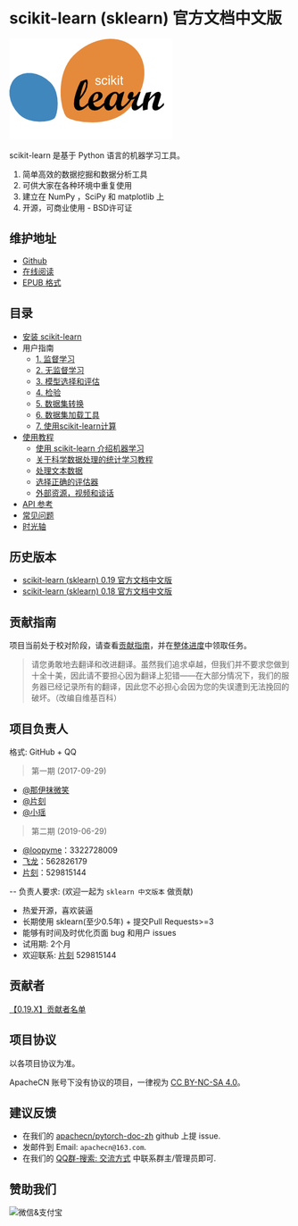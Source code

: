 # scikit-learn (sklearn) 官方文档中文版

![](docs/0.21.3/img/scikit-learn-logo.png)

scikit-learn 是基于 Python 语言的机器学习工具。

1. 简单高效的数据挖掘和数据分析工具
2. 可供大家在各种环境中重复使用
3. 建立在 NumPy ，SciPy 和 matplotlib 上
4. 开源，可商业使用 - BSD许可证

## 维护地址

+   [Github](https://github.com/apachecn/scikit-learn-doc-zh/)
+   [在线阅读](http://sklearn.apachecn.org)
+   [EPUB 格式](https://github.com/apachecn/scikit-learn-doc-zh/raw/dl/scikit-learn%200.19%20%E4%B8%AD%E6%96%87%E6%96%87%E6%A1%A3.epub)

## 目录

*   [安装 scikit-learn](docs/0.21.3/79.md)
*   用户指南
    *   [1. 监督学习](docs/0.21.3/1.md)
    *   [2. 无监督学习](docs/0.21.3/19.md)
    *   [3. 模型选择和评估](docs/0.21.3/29.md?id=_3-模型选择和评估)
    *   [4.  检验](docs/0.21.3/35.md?id=_4--检验)
    *   [5. 数据集转换](docs/0.21.3/37.md?id=_5-数据集转换)
    *   [6. 数据集加载工具](docs/0.21.3/47.md?id=_6-数据集加载工具)
    *   [7. 使用scikit-learn计算](docs/0.21.3/48.md?id=_7-使用scikit-learn计算)
*   [使用教程](docs/0.21.3/50.md)
    *   [使用 scikit-learn 介绍机器学习](docs/0.21.3/51.md)
    *   [关于科学数据处理的统计学习教程](docs/0.21.3/52.md)
    *   [处理文本数据](docs/0.21.3/76.md)
    *   [选择正确的评估器](docs/0.21.3/77.md)
    *   [外部资源，视频和谈话](docs/0.21.3/78.md)
*   [API 参考](https://scikit-learn.org/stable/modules/classes.html)
*   [常见问题](docs/0.21.3/63.md)
*   [时光轴](docs/0.21.3/64.md)

## 历史版本

* [scikit-learn (sklearn) 0.19 官方文档中文版](https://github.com/apachecn/scikit-learn-doc-zh/tree/0.19.x)
* [scikit-learn (sklearn) 0.18 官方文档中文版](http://cwiki.apachecn.org/pages/viewpage.action?pageId=10030181)

## 贡献指南

项目当前处于校对阶段，请查看[贡献指南](CONTRIBUTING.md)，并在[整体进度](https://github.com/apachecn/sklearn-doc-zh/issues/352)中领取任务。

> 请您勇敢地去翻译和改进翻译。虽然我们追求卓越，但我们并不要求您做到十全十美，因此请不要担心因为翻译上犯错——在大部分情况下，我们的服务器已经记录所有的翻译，因此您不必担心会因为您的失误遭到无法挽回的破坏。（改编自维基百科）

## 项目负责人

格式: GitHub + QQ

> 第一期 (2017-09-29)

* [@那伊抹微笑](https://github.com/wangyangting)
* [@片刻](https://github.com/jiangzhonglian)
* [@小瑶](https://github.com/chenyyx)

> 第二期 (2019-06-29)

* [@loopyme](https://github.com/loopyme)：3322728009
* [飞龙](https://github.com/wizardforcel)：562826179
* [片刻](https://github.com/jiangzhonglian)：529815144

-- 负责人要求: (欢迎一起为 `sklearn 中文版本` 做贡献)

* 热爱开源，喜欢装逼
* 长期使用 sklearn(至少0.5年) + 提交Pull Requests>=3
* 能够有时间及时优化页面 bug 和用户 issues
* 试用期: 2个月
* 欢迎联系: [片刻](https://github.com/jiangzhonglian) 529815144

## 贡献者

[【0.19.X】贡献者名单](https://github.com/apachecn/sklearn-doc-zh/issues/354)

## **项目协议**

以各项目协议为准。

ApacheCN 账号下没有协议的项目，一律视为 [CC BY-NC-SA 4.0](https://creativecommons.org/licenses/by-nc-sa/4.0/deed.zh)。

## 建议反馈

* 在我们的 [apachecn/pytorch-doc-zh](https://github.com/apachecn/sklearn-doc-zh) github 上提 issue.
* 发邮件到 Email: `apachecn@163.com`.
* 在我们的 [QQ群-搜索: 交流方式](https://github.com/apachecn/home) 中联系群主/管理员即可.

## 赞助我们

<img src="http://data.apachecn.org/img/about/donate.jpg" alt="微信&支付宝" />
